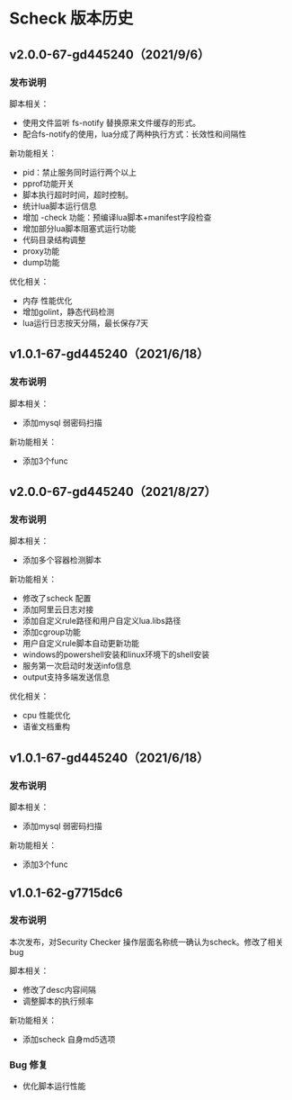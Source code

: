 # Scheck 版本历史

## v2.0.0-67-gd445240（2021/9/6）
### 发布说明

脚本相关：

- 使用文件监听 fs-notify 替换原来文件缓存的形式。
- 配合fs-notify的使用，lua分成了两种执行方式：长效性和间隔性

新功能相关：

- pid：禁止服务同时运行两个以上
- pprof功能开关
- 脚本执行超时时间，超时控制。
- 统计lua脚本运行信息
- 增加 -check 功能：预编译lua脚本+manifest字段检查
- 增加部分lua脚本阻塞式运行功能
- 代码目录结构调整
- proxy功能
- dump功能

优化相关：
- 内存 性能优化
- 增加golint，静态代码检测
- lua运行日志按天分隔，最长保存7天



## v1.0.1-67-gd445240（2021/6/18）
### 发布说明

脚本相关：

- 添加mysql 弱密码扫描

新功能相关：

- 添加3个func


## v2.0.0-67-gd445240（2021/8/27）
### 发布说明

脚本相关：

- 添加多个容器检测脚本

新功能相关：

- 修改了scheck 配置
- 添加阿里云日志对接
- 添加自定义rule路径和用户自定义lua.libs路径
- 添加cgroup功能
- 用户自定义rule脚本自动更新功能
- windows的powershell安装和linux环境下的shell安装
- 服务第一次启动时发送info信息
- output支持多端发送信息

优化相关：
- cpu 性能优化
- 语雀文档重构


## v1.0.1-67-gd445240（2021/6/18）
### 发布说明

脚本相关：

- 添加mysql 弱密码扫描

新功能相关：

- 添加3个func




## v1.0.1-62-g7715dc6
### 发布说明

本次发布，对Security Checker 操作层面名称统一确认为scheck。修改了相关bug

脚本相关：

- 修改了desc内容间隔
- 调整脚本的执行频率

新功能相关：

- 添加scheck 自身md5选项

### Bug 修复

- 优化脚本运行性能

